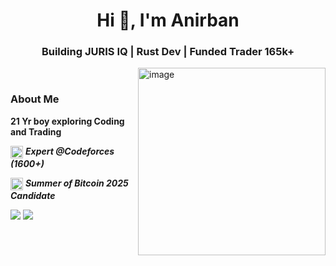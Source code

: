 <h1 align="center">Hi 👋, I'm Anirban</h1>
<h3 align="center">Building JURIS IQ | Rust Dev | Funded Trader 165k+</h3>

<img align="right" width="300" height="300" alt="image" src="https://github.com/user-attachments/assets/90817003-6a1a-4f5c-87ce-336feed78fcb" />



</br>

### About Me  

**21 Yr boy exploring Coding and Trading**  


<img src="https://cdn.iconscout.com/icon/free/png-256/free-codeforces-3521352-2944796.png" width="20" height="20" align="center" /> ***Expert @Codeforces (1600+)***  


<img src="https://upload.wikimedia.org/wikipedia/commons/4/46/Bitcoin.svg" width="20" height="20" align="center" /> ***Summer of Bitcoin 2025 Candidate***  



<div align="start">

  <img src="https://img.shields.io/badge/Codeforces-Expert%20(1600%2B)-1f75fe?style=for-the-badge&logo=codeforces&logoColor=white" />

  <img src="https://img.shields.io/badge/Summer%20of%20Bitcoin-2025%20Candidate-F7931A?style=for-the-badge&logo=bitcoin&logoColor=white" />

</div>


